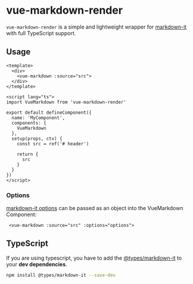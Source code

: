 # vue-markdown-render

`vue-markdown-render` is a simple and lightweight wrapper for [markdown-it](https://markdown-it.github.io/) with full TypeScript support.

## Usage

```vue
<template>
  <div>
    <vue-markdown :source="src">
  </div>
</template>

<script lang="ts">
import VueMarkdown from 'vue-markdown-render'

export default defineComponent({
  name: 'MyComponent',
  components: {
    VueMarkdown
  },
  setup(props, ctx) {
    const src = ref('# header')

    return {
      src
    }
  }
})
</script>
```

### Options

[markdown-it options](https://github.com/markdown-it/markdown-it#init-with-presets-and-options) can be passed as an object into the VueMarkdown Component:

```vue
 <vue-markdown :source="src" :options="options">
```

## TypeScript

If you are using typescript, you have to add the [@types/markdown-it](https://www.npmjs.com/package/@types/markdown-it) to your **dev dependencies**.

```bash
npm install @types/markdown-it --save-dev
```
